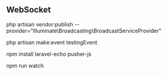## WebSocket

php artisan vendor:publish --provider="Illuminate\Broadcasting\BroadcastServiceProvider"

php artisan make:event testingEvent

npm install laravel-echo pusher-js

npm run watch

